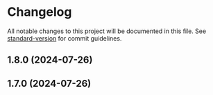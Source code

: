 # Changelog

All notable changes to this project will be documented in this file. See [standard-version](https://github.com/conventional-changelog/standard-version) for commit guidelines.

## 1.8.0 (2024-07-26)

## 1.7.0 (2024-07-26)
